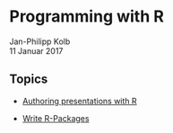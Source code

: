 # Programming with R
Jan-Philipp Kolb  
11 Januar 2017  



## Topics

- [Authoring presentations with R](https://github.com/Japhilko/DataAnalysis/blob/master/portfolio/R/presentations/Presentations.Rmd)

- [Write R-Packages](https://github.com/Japhilko/DataAnalysis/blob/master/portfolio/R/Rmarkdown/WriteRpackages.md)
